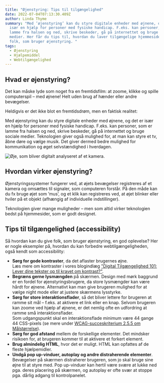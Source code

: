 ```yaml
---
title: "Øjenstyring: Tips til tilgængelighed"
date: 2022-07-04T07:13:30.409Z
author: Linda Thyme
summary: "Med ’øjenstyring’ kan du styre digitale enheder med øjnene, og det er
  især en hjælp for personer med fysiske handicap. F.eks. kan personer, som er
  lamme fra halsen og ned, skrive beskeder, gå på internettet og bruge sociale
  medier. Her får du tips til, hvordan du laver tilgængelige hjemmesider for
  folk, som bruger øjenstyring. "
tags:
  - Øjenstyring
  - Hjælpemiddel
  - Webtilgængelighed
---
```

## Hvad er øjenstyring?

Det kan måske lyde som noget fra en fremtidsfilm: at zoome, klikke og spille computerspil – med øjnene! Helt uden brug af hænder eller andre bevægelser. 

Heldigvis er det ikke blot en fremtidsdrøm, men en faktisk realitet: 

Med øjenstyring kan du styre digitale enheder med øjnene, og det er især en hjælp for personer med fysiske handicap. F.eks. kan personer, som er lamme fra halsen og ned, skrive beskeder, gå på internettet og bruge sociale medier. Teknologien giver også mulighed for, at man kan styre et tv, åbne døre og vælge musik. Det giver dermed bedre mulighed for kommunikation og øget selvstændighed i hverdagen.

![Øje, som bliver digitalt analyseret af et kamera.](/img/oejenstyring.jpg)

## Hvordan virker øjenstyring?

Øjenstyringssystemer fungerer ved, at øjets bevægelser registreres af et kamera og omsættes til signaler, som computeren forstår. På den måde kan du fx bruge øjet som ’mus’, og et klik kan registreres ved, at øjet blinker eller hviler på et objekt (afhængig af individuelle indstillinger).

Teknologien giver mange muligheder – men som altid virker teknologien bedst på hjemmesider, som er godt designet. 

## Tips til tilgængelighed (accessibility)

Så hvordan kan du give folk, som bruger øjenstyring, en god oplevelse? Her er nogle eksempler på, hvordan du kan forbedre webtilgængeligheden, også kendt som accessibility: 

* **Sørg for gode kontraster**, da det aflaster brugernes øjne. \
  Læs mere om kontraster i vores blogindlæg ["Digital Tilgængelighed 101: Lever dine tekster op til kravet om kontrast?"](<* https://inklusio.dk/posts/digital-tilgaengelighed-101-lever-dine-tekster-op-til-kravet-om-kontrast/>).
* **Begræns gerne lysmængden** på skærmen. Design med mørk baggrund er en fordel for øjenstyringsbrugere, da store lysmængder kan være hårdt for øjnene. Alternativt kan man give brugeren mulighed for at vælge night mode eller at justere skærmens lysstyrke. 
* **Sørg for store interaktionsflader**, så det bliver lettere for brugeren at ramme sit mål – f.eks. at aktivere et link eller en knap. Selvom brugeren kan zoome ved hjælp af øjnene, er det nemlig ofte en udfordring at ramme små interaktionsflader. \
  Som udgangspunkt skal en interaktionsflade minimum være 44 gange 44 CSS-pixels (se mere under [WCAG-succeskriterium 2.5.5 om Målstørrelse](https://www.w3.org/Translations/WCAG21-da/#target-size)). 
* **Sørg for god afstand** mellem de forskellige elementer. Det mindsker risikoen for, at brugeren kommer til at aktivere et forkert element.
* **Brug almindelig HTML**, hvor det er muligt. HTML kan opfattes af de fleste hjælpemidler.  
* **Undgå pop up-vinduer, autoplay og andre distraherende elementer**. Bevægelser på skærmen distraherer brugeren, som jo skal bruge sine øjne til at styre med. Pop up-vinduer kan hertil være svære at lukke ned pga. deres placering på skærmen, og autoplay er ofte svær at stoppe pga. dårlig adgang til kontrolpanelet.